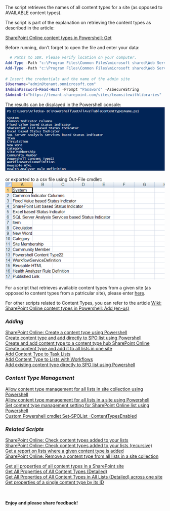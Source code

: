 The script retrieves the names of all content types for a site (as opposed to AVAILABLE content types).

 

The script is part of the explanation on retrieving the content types as described in the article:

 

[SharePoint Online content types in Powershell: Get](https://social.technet.microsoft.com/wiki/contents/articles/31151.sharepoint-online-content-types-in-powershell-get.aspx)
 

Before running, don't forget to open the file and enter your data:

 

```PowerShell
  # Paths to SDK. Please verify location on your computer. 
Add-Type -Path "c:\Program Files\Common Files\microsoft shared\Web Server Extensions\15\ISAPI\Microsoft.SharePoint.Client.dll"  
Add-Type -Path "c:\Program Files\Common Files\microsoft shared\Web Server Extensions\15\ISAPI\Microsoft.SharePoint.Client.Runtime.dll"  
 
# Insert the credentials and the name of the admin site 
$Username="admin@tenant.onmicrosoft.com" 
$AdminPassword=Read-Host -Prompt "Password" -AsSecureString 
$AdminUrl="https://tenant.sharepoint.com/sites/teamsitewithlibraries" 
``` 
 

The results can be displayed in the Powershell console:
<img src="../Get Names of All Content Types/GetAv.PNG" width="850">

or exported to a csv file using Out-File cmdlet:
<img src="../Get Names of All Content Types/GetAv2.PNG" width="850">
 

For a script that retrieves available content types from a given site (as opposed to content types from a patricular site), please enter [here](https://gallery.technet.microsoft.com/Get-Names-of-all-Available-ada26a47).

 

For other scripts related to Content Types, you can refer to the article [Wiki: SharePoint Online content types in Powershell: Add (en-us) ](https://social.technet.microsoft.com/wiki/contents/articles/31051.sharepoint-online-content-types-in-powershell-add.aspx)

### *Adding*
[SharePoint Online: Create a content type using Powershell  ](https://gallery.technet.microsoft.com/SharePoint-Online-Create-a-2a4d3057) </br>
[Create content type and add directly to SPO list using Powershell  ](https://gallery.technet.microsoft.com/Create-content-type-and-c5332edb) </br>
[Create and add content type to a content type hub SharePoint Online  ](https://gallery.technet.microsoft.com/Create-and-add-content-f9e8eb6f) </br>
[Create content type and add it to all lists in one site  ](https://gallery.technet.microsoft.com/Create-content-type-and-d41ece6e) </br>
[Add Content Type to Task Lists  ](https://gallery.technet.microsoft.com/Add-Content-Type-to-Task-253d3966) </br>
[Add Content Type to Lists with Workflows  ](https://gallery.technet.microsoft.com/Add-Content-Type-to-Lists-503bd493) </br>
[Add existing content type directly to SPO list using Powershell  ](https://gallery.technet.microsoft.com/Add-existing-content-type-e2cbe9b9) </br>

### *Content Type Management*
[Allow content type management for all lists in site collection using Powershell  ](https://gallery.technet.microsoft.com/Allow-content-type-de3a5a09) </br>
[Allow content type management for all lists in a site using Powershell  ](https://gallery.technet.microsoft.com/Allow-content-type-5bca5157) </br>
[Set content type management setting for SharePoint Online list using Powershell  ](https://gallery.technet.microsoft.com/Set-content-type-39ae4bce) </br>
[Custom Powershell cmdlet Set-SPOList -ContentTypesEnabled  ](https://gallery.technet.microsoft.com/SharePoint-Module-for-5ecbbcf0) </br>

### *Related Scripts*
[SharePoint Online: Check content types added to your lists  ](https://gallery.technet.microsoft.com/SharePoint-Online-Check-052fbdca) </br>
[SharePoint Online: Check content types added to your lists (recursive)  ](https://gallery.technet.microsoft.com/SharePoint-Online-Check-e2650578) </br>
[Get a report on lists where a given content type is added  ](https://gallery.technet.microsoft.com/Get-a-report-on-lists-c2decb62) </br>
[SharePoint Online: Remove a content type from all lists in a site collection  ](https://gallery.technet.microsoft.com/SharePoint-Online-Remove-a-3a19f5b5) </br>

[Get all properties of all content types in a SharePoint site  ](https://gallery.technet.microsoft.com/Get-all-properties-of-all-3a9c5c4b) </br>
[Get All Properties of All Content Types (Detailed)  ](https://gallery.technet.microsoft.com/Get-All-Properties-of-All-a067d4f2) </br>
[Get All Properties of All Content Types in All Lists (Detailed) across one site  ](https://gallery.technet.microsoft.com/Get-All-Properties-of-All-6e7de504) </br>
[Get properties of a single content type by its ID  ](https://gallery.technet.microsoft.com/Get-properties-of-a-single-eb8020a7) </br>



<br/><br/>
<b>Enjoy and please share feedback!</b>
